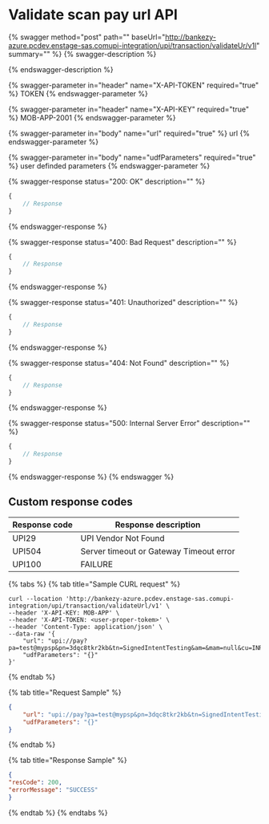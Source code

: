 # Validate scan pay url API

{% swagger method="post" path="" baseUrl="http://bankezy-azure.pcdev.enstage-sas.comupi-integration/upi/transaction/validateUr/v1l" summary="" %}
{% swagger-description %}

{% endswagger-description %}

{% swagger-parameter in="header" name="X-API-TOKEN" required="true" %}
TOKEN
{% endswagger-parameter %}

{% swagger-parameter in="header" name="X-API-KEY" required="true" %}
MOB-APP-2001
{% endswagger-parameter %}

{% swagger-parameter in="body" name="url" required="true" %}
url
{% endswagger-parameter %}

{% swagger-parameter in="body" name="udfParameters" required="true" %}
user definded parameters
{% endswagger-parameter %}

{% swagger-response status="200: OK" description="" %}
```javascript
{
    // Response
}
```
{% endswagger-response %}

{% swagger-response status="400: Bad Request" description="" %}
```javascript
{
    // Response
}
```
{% endswagger-response %}

{% swagger-response status="401: Unauthorized" description="" %}
```javascript
{
    // Response
}
```
{% endswagger-response %}

{% swagger-response status="404: Not Found" description="" %}
```javascript
{
    // Response
}
```
{% endswagger-response %}

{% swagger-response status="500: Internal Server Error" description="" %}
```javascript
{
    // Response
}
```
{% endswagger-response %}
{% endswagger %}

## Custom response codes

| Response code | Response description                    |
| ------------- | --------------------------------------- |
| UPI29         | UPI Vendor Not Found                    |
| UPI504        | Server timeout or Gateway Timeout error |
| UPI100        | FAILURE                                 |

{% tabs %}
{% tab title="Sample CURL request" %}
```
curl --location 'http://bankezy-azure.pcdev.enstage-sas.comupi-integration/upi/transaction/validateUrl/v1' \
--header 'X-API-KEY: MOB-APP' \
--header 'X-API-TOKEN: <user-proper-tokem>' \
--header 'Content-Type: application/json' \
--data-raw '{
    "url": "upi://pay?pa=test@mypsp&pn=3dqc8tkr2kb&tn=SignedIntentTesting&am=&mam=null&cu=INR&tr=UPITestHelper1&mode=00&orgid=158002&sign=MEUCIQDfuE08NavtqTAeOW+WBwDuFBUa83KGipzmyWeOOQZd8wIgFfRY6jwtty0WleXUT2Ir4jnfHpa59K4ZB8SVsd+R6JE=",
    "udfParameters": "{}"
}'
```
{% endtab %}

{% tab title="Request Sample" %}
```json
{
    "url": "upi://pay?pa=test@mypsp&pn=3dqc8tkr2kb&tn=SignedIntentTesting&am=&mam=null&cu=INR&tr=UPITestHelper1&mode=00&orgid=158002&sign=MEUCIQDfuE08NavtqTAeOW+WBwDuFBUa83KGipzmyWeOOQZd8wIgFfRY6jwtty0WleXUT2Ir4jnfHpa59K4ZB8SVsd+R6JE=",
    "udfParameters": "{}"
}
```
{% endtab %}

{% tab title="Response Sample" %}
```json
{   
"resCode": 200,   
"errorMessage": "SUCCESS"
}
```
{% endtab %}
{% endtabs %}
